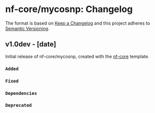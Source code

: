 # nf-core/mycosnp: Changelog

The format is based on [Keep a Changelog](https://keepachangelog.com/en/1.0.0/)
and this project adheres to [Semantic Versioning](https://semver.org/spec/v2.0.0.html).

## v1.0dev - [date]

Initial release of nf-core/mycosnp, created with the [nf-core](https://nf-co.re/) template.

### `Added`

### `Fixed`

### `Dependencies`

### `Deprecated`

